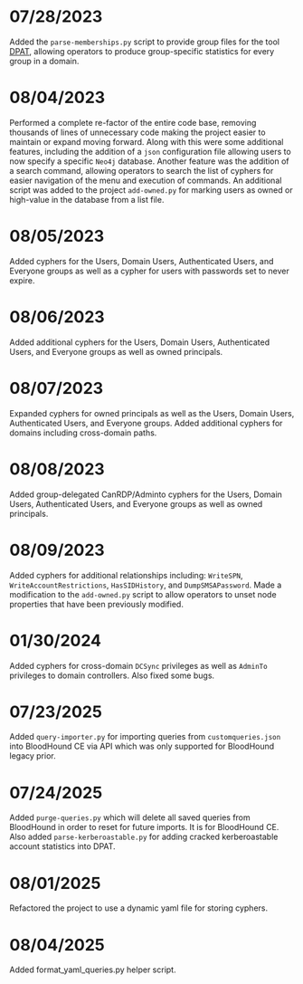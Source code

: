 # 07/28/2023

Added the `parse-memberships.py` script to provide group files for the tool [DPAT](https://github.com/clr2of8/DPAT), allowing operators to produce group-specific statistics for every group in a domain.

# 08/04/2023

Performed a complete re-factor of the entire code base, removing thousands of lines of unnecessary code making the project easier to maintain or expand moving forward. Along with this were some additional features, including the addition of a `json` configuration file allowing users to now specify a specific `Neo4j` database. Another feature was the addition of a search command, allowing operators to search the list of cyphers for easier navigation of the menu and execution of commands. An additional script was added to the project `add-owned.py` for marking users as owned or high-value in the database from a list file.

# 08/05/2023

Added cyphers for the Users, Domain Users, Authenticated Users, and Everyone groups as well as a cypher for users with passwords set to never expire.

# 08/06/2023

Added additional cyphers for the Users, Domain Users, Authenticated Users, and Everyone groups as well as owned principals.

# 08/07/2023

Expanded cyphers for owned principals as well as the Users, Domain Users, Authenticated Users, and Everyone groups. Added additional cyphers for domains including cross-domain paths.

# 08/08/2023

Added group-delegated CanRDP/Adminto cyphers for the Users, Domain Users, Authenticated Users, and Everyone groups as well as owned principals.

# 08/09/2023

Added cyphers for additional relationships including: `WriteSPN`, `WriteAccountRestrictions`, `HasSIDHistory`, and `DumpSMSAPassword`. Made a modification to the `add-owned.py` script to allow operators to unset node properties that have been previously modified.

# 01/30/2024

Added cyphers for cross-domain `DCSync` privileges as well as `AdminTo` privileges to domain controllers. Also fixed some bugs.

# 07/23/2025

Added `query-importer.py` for importing queries from `customqueries.json` into BloodHound CE via API which was only supported for BloodHound legacy prior.

# 07/24/2025

Added `purge-queries.py` which will delete all saved queries from BloodHound in order to reset for future imports. It is for BloodHound CE. Also added `parse-kerberoastable.py` for adding cracked kerberoastable account statistics into DPAT.

# 08/01/2025

Refactored the project to use a dynamic yaml file for storing cyphers.

# 08/04/2025

Added format_yaml_queries.py helper script.
